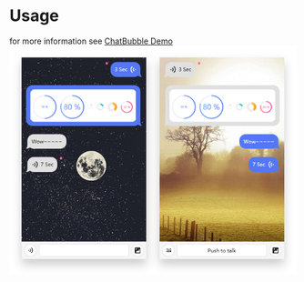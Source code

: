 # Usage
for more information see [ChatBubble Demo](https://github.com/HandyOrg/HandyControl/blob/master/src/Shared/HandyControlDemo_Shared/UserControl/Controls/ChatBubbleDemoCtl.xaml)
![](https://github.com/HandyOrg/HandyOrgResource/blob/master/HandyControl/Resources/ChatBubble.png)